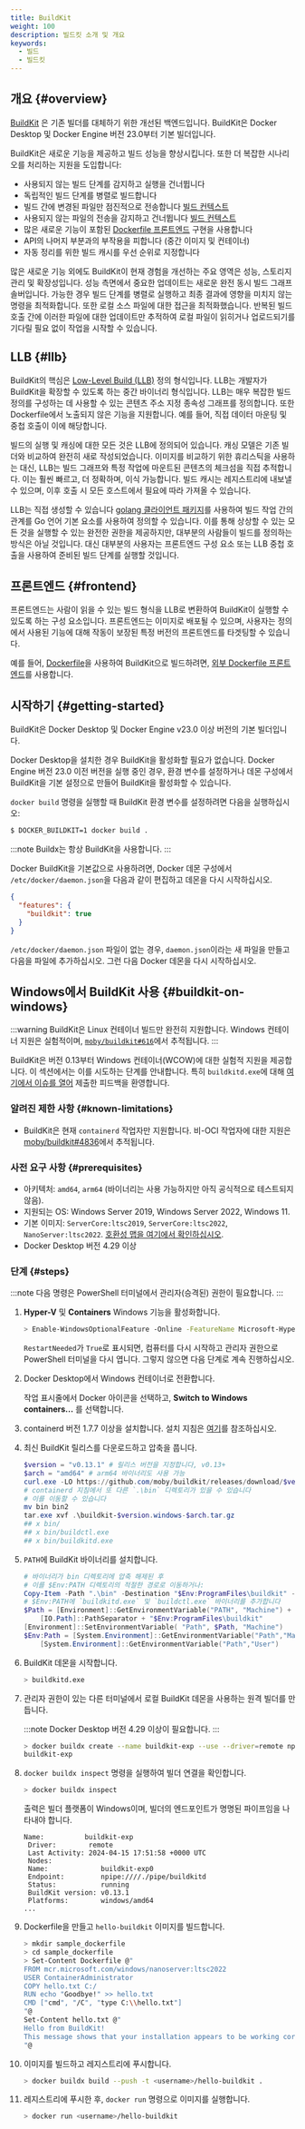 ```yaml
---
title: BuildKit
weight: 100
description: 빌드킷 소개 및 개요
keywords:
  - 빌드
  - 빌드킷
---
```


## 개요 {#overview}

[BuildKit](https://github.com/moby/buildkit)
은 기존 빌더를 대체하기 위한 개선된 백엔드입니다. BuildKit은 Docker Desktop 및 Docker Engine 버전 23.0부터 기본 빌더입니다.

BuildKit은 새로운 기능을 제공하고 빌드 성능을 향상시킵니다.
또한 더 복잡한 시나리오를 처리하는 지원을 도입합니다:

- 사용되지 않는 빌드 단계를 감지하고 실행을 건너뜁니다
- 독립적인 빌드 단계를 병렬로 빌드합니다
- 빌드 간에 변경된 파일만 점진적으로 전송합니다
  [빌드 컨텍스트](../concepts/context.md)
- 사용되지 않는 파일의 전송을 감지하고 건너뜁니다
  [빌드 컨텍스트](../concepts/context.md)
- 많은 새로운 기능이 포함된 [Dockerfile 프론트엔드](frontend.md) 구현을 사용합니다
- API의 나머지 부분과의 부작용을 피합니다 (중간 이미지 및 컨테이너)
- 자동 정리를 위한 빌드 캐시를 우선 순위로 지정합니다

많은 새로운 기능 외에도 BuildKit이 현재 경험을 개선하는 주요 영역은 성능, 스토리지 관리 및 확장성입니다. 성능 측면에서 중요한 업데이트는 새로운 완전 동시 빌드 그래프 솔버입니다. 가능한 경우 빌드 단계를 병렬로 실행하고 최종 결과에 영향을 미치지 않는 명령을 최적화합니다. 또한 로컬 소스 파일에 대한 접근을 최적화했습니다. 반복된 빌드 호출 간에 이러한 파일에 대한 업데이트만 추적하여 로컬 파일이 읽히거나 업로드되기를 기다릴 필요 없이 작업을 시작할 수 있습니다.

## LLB {#llb}

BuildKit의 핵심은
[Low-Level Build (LLB)](https://github.com/moby/buildkit#exploring-llb) 정의 형식입니다. LLB는 개발자가 BuildKit을 확장할 수 있도록 하는 중간 바이너리 형식입니다. LLB는 매우 복잡한 빌드 정의를 구성하는 데 사용할 수 있는 콘텐츠 주소 지정 종속성 그래프를 정의합니다. 또한 Dockerfile에서 노출되지 않은 기능을 지원합니다. 예를 들어, 직접 데이터 마운팅 및 중첩 호출이 이에 해당합니다.

<!-- {{< figure src="../images/buildkit-dag.svg" class="invertible" >}} -->

빌드의 실행 및 캐싱에 대한 모든 것은 LLB에 정의되어 있습니다. 캐싱 모델은 기존 빌더와 비교하여 완전히 새로 작성되었습니다. 이미지를 비교하기 위한 휴리스틱을 사용하는 대신, LLB는 빌드 그래프와 특정 작업에 마운트된 콘텐츠의 체크섬을 직접 추적합니다. 이는 훨씬 빠르고, 더 정확하며, 이식 가능합니다. 빌드 캐시는 레지스트리에 내보낼 수 있으며, 이후 호출 시 모든 호스트에서 필요에 따라 가져올 수 있습니다.

LLB는 직접 생성할 수 있습니다
[golang 클라이언트 패키지](https://pkg.go.dev/github.com/moby/buildkit/client/llb)를 사용하여 빌드 작업 간의 관계를 Go 언어 기본 요소를 사용하여 정의할 수 있습니다. 이를 통해 상상할 수 있는 모든 것을 실행할 수 있는 완전한 권한을 제공하지만, 대부분의 사람들이 빌드를 정의하는 방식은 아닐 것입니다. 대신 대부분의 사용자는 프론트엔드 구성 요소 또는 LLB 중첩 호출을 사용하여 준비된 빌드 단계를 실행할 것입니다.

## 프론트엔드 {#frontend}

프론트엔드는 사람이 읽을 수 있는 빌드 형식을 LLB로 변환하여 BuildKit이 실행할 수 있도록 하는 구성 요소입니다. 프론트엔드는 이미지로 배포될 수 있으며, 사용자는 정의에서 사용된 기능에 대해 작동이 보장된 특정 버전의 프론트엔드를 타겟팅할 수 있습니다.

예를 들어, [Dockerfile](/reference/dockerfile.md)을 사용하여
BuildKit으로 빌드하려면,
[외부 Dockerfile 프론트엔드](frontend.md)를 사용합니다.

## 시작하기 {#getting-started}

BuildKit은 Docker Desktop 및 Docker Engine v23.0 이상 버전의 기본 빌더입니다.

Docker Desktop을 설치한 경우 BuildKit을 활성화할 필요가 없습니다. Docker Engine 버전 23.0 이전 버전을 실행 중인 경우, 환경 변수를 설정하거나 데몬 구성에서 BuildKit을 기본 설정으로 만들어 BuildKit을 활성화할 수 있습니다.

`docker build` 명령을 실행할 때 BuildKit 환경 변수를 설정하려면 다음을 실행하십시오:

```bash
$ DOCKER_BUILDKIT=1 docker build .
```

:::note
Buildx는 항상 BuildKit을 사용합니다.
:::

Docker BuildKit을 기본값으로 사용하려면, Docker 데몬 구성에서 `/etc/docker/daemon.json`을 다음과 같이 편집하고 데몬을 다시 시작하십시오.

```json
{
  "features": {
    "buildkit": true
  }
}
```

`/etc/docker/daemon.json` 파일이 없는 경우, `daemon.json`이라는 새 파일을 만들고 다음을 파일에 추가하십시오. 그런 다음 Docker 데몬을 다시 시작하십시오.

## Windows에서 BuildKit 사용 {#buildkit-on-windows}

:::warning
BuildKit은 Linux 컨테이너 빌드만 완전히 지원합니다.
Windows 컨테이너 지원은 실험적이며, [`moby/buildkit#616`](https://github.com/moby/buildkit/issues/616)에서 추적됩니다.
:::

BuildKit은 버전 0.13부터 Windows 컨테이너(WCOW)에 대한 실험적 지원을 제공합니다.
이 섹션에서는 이를 시도하는 단계를 안내합니다.
특히 `buildkitd.exe`에 대해 [여기에서 이슈를 열어](https://github.com/moby/buildkit/issues/new) 제출한 피드백을 환영합니다.

### 알려진 제한 사항 {#known-limitations}

- BuildKit은 현재 `containerd` 작업자만 지원합니다.
  비-OCI 작업자에 대한 지원은 [moby/buildkit#4836](https://github.com/moby/buildkit/issues/4836)에서 추적됩니다.

### 사전 요구 사항 {#prerequisites}

- 아키텍처: `amd64`, `arm64` (바이너리는 사용 가능하지만 아직 공식적으로 테스트되지 않음).
- 지원되는 OS: Windows Server 2019, Windows Server 2022, Windows 11.
- 기본 이미지: `ServerCore:ltsc2019`, `ServerCore:ltsc2022`, `NanoServer:ltsc2022`.
  [호환성 맵을 여기에서 확인하십시오](https://learn.microsoft.com/en-us/virtualization/windowscontainers/deploy-containers/version-compatibility?tabs=windows-server-2019%2Cwindows-11#windows-server-host-os-compatibility).
- Docker Desktop 버전 4.29 이상

### 단계 {#steps}

:::note
다음 명령은 PowerShell 터미널에서 관리자(승격된) 권한이 필요합니다.
:::

1. **Hyper-V** 및 **Containers** Windows 기능을 활성화합니다.

   ```bash
   > Enable-WindowsOptionalFeature -Online -FeatureName Microsoft-Hyper-V, Containers -All
   ```

   `RestartNeeded`가 `True`로 표시되면, 컴퓨터를 다시 시작하고 관리자 권한으로 PowerShell 터미널을 다시 엽니다.
   그렇지 않으면 다음 단계로 계속 진행하십시오.

2. Docker Desktop에서 Windows 컨테이너로 전환합니다.

   작업 표시줄에서 Docker 아이콘을 선택하고, **Switch to Windows containers...** 를 선택합니다.

3. containerd 버전 1.7.7 이상을 설치합니다. 설치 지침은 [여기](https://github.com/containerd/containerd/blob/main/docs/getting-started.md#installing-containerd-on-windows)를 참조하십시오.

4. 최신 BuildKit 릴리스를 다운로드하고 압축을 풉니다.

   ```powershell
   $version = "v0.13.1" # 릴리스 버전을 지정합니다, v0.13+
   $arch = "amd64" # arm64 바이너리도 사용 가능
   curl.exe -LO https://github.com/moby/buildkit/releases/download/$version/buildkit-$version.windows-$arch.tar.gz
   # containerd 지침에서 또 다른 `.\bin` 디렉토리가 있을 수 있습니다
   # 이를 이동할 수 있습니다
   mv bin bin2
   tar.exe xvf .\buildkit-$version.windows-$arch.tar.gz
   ## x bin/
   ## x bin/buildctl.exe
   ## x bin/buildkitd.exe
   ```

5. `PATH`에 BuildKit 바이너리를 설치합니다.

   ```powershell
   # 바이너리가 bin 디렉토리에 압축 해제된 후
   # 이를 $Env:PATH 디렉토리의 적절한 경로로 이동하거나:
   Copy-Item -Path ".\bin" -Destination "$Env:ProgramFiles\buildkit" -Recurse -Force
   # $Env:PATH에 `buildkitd.exe` 및 `buildctl.exe` 바이너리를 추가합니다
   $Path = [Environment]::GetEnvironmentVariable("PATH", "Machine") + `
       [IO.Path]::PathSeparator + "$Env:ProgramFiles\buildkit"
   [Environment]::SetEnvironmentVariable( "Path", $Path, "Machine")
   $Env:Path = [System.Environment]::GetEnvironmentVariable("Path","Machine") + ";" + `
       [System.Environment]::GetEnvironmentVariable("Path","User")
   ```

6. BuildKit 데몬을 시작합니다.

   ```bash
   > buildkitd.exe
   ```

7. 관리자 권한이 있는 다른 터미널에서 로컬 BuildKit 데몬을 사용하는 원격 빌더를 만듭니다.

   :::note
   Docker Desktop 버전 4.29 이상이 필요합니다.
   :::

   ```bash
   > docker buildx create --name buildkit-exp --use --driver=remote npipe:////./pipe/buildkitd
   buildkit-exp
   ```

8. `docker buildx inspect` 명령을 실행하여 빌더 연결을 확인합니다.

   ```bash
   > docker buildx inspect
   ```

   출력은 빌더 플랫폼이 Windows이며,
   빌더의 엔드포인트가 명명된 파이프임을 나타내야 합니다.

   ```text
   Name:          buildkit-exp
    Driver:        remote
    Last Activity: 2024-04-15 17:51:58 +0000 UTC
    Nodes:
    Name:             buildkit-exp0
    Endpoint:         npipe:////./pipe/buildkitd
    Status:           running
    BuildKit version: v0.13.1
    Platforms:        windows/amd64
   ...
   ```

9. Dockerfile을 만들고 `hello-buildkit` 이미지를 빌드합니다.

   ```bash
   > mkdir sample_dockerfile
   > cd sample_dockerfile
   > Set-Content Dockerfile @"
   FROM mcr.microsoft.com/windows/nanoserver:ltsc2022
   USER ContainerAdministrator
   COPY hello.txt C:/
   RUN echo "Goodbye!" >> hello.txt
   CMD ["cmd", "/C", "type C:\\hello.txt"]
   "@
   Set-Content hello.txt @"
   Hello from BuildKit!
   This message shows that your installation appears to be working correctly.
   "@
   ```

10. 이미지를 빌드하고 레지스트리에 푸시합니다.

    ```bash
    > docker buildx build --push -t <username>/hello-buildkit .
    ```

11. 레지스트리에 푸시한 후, `docker run` 명령으로 이미지를 실행합니다.

    ```bash
    > docker run <username>/hello-buildkit
    ```
